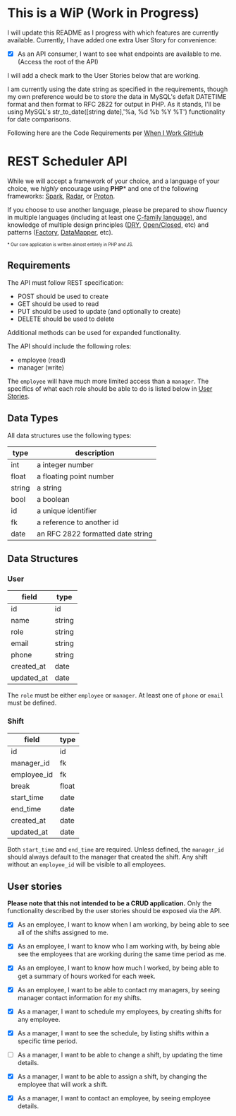 # This is a WiP (Work in Progress)

I will update this README as I progress with which features are currently available.
Currently, I have added one extra User Story for convenience:
- [x] As an API consumer, I want to see what endpoints are available to me. (Access the root of the API)

I will add a check mark to the User Stories below that are working.

I am currently using the date string as specified in the requirements, though my own preference would be to store the data in MySQL's defalt DATETIME format and then format to RFC 2822 for output in PHP.
As it stands, I'll be using MySQL's str_to_date([string date],'%a, %d %b %Y %T') functionality for date comparisons.

Following here are the Code Requirements per [When I Work GitHub](https://github.com/wheniwork/standards/blob/master/project.md)


# REST Scheduler API

While we will accept a framework of your choice, and a language of your choice, we _highly_ encourage using **PHP*** and one of the following frameworks: [Spark](https://github.com/sparkphp/Project), [Radar](https://github.com/radarphp/Radar.Project), or [Proton](https://github.com/alexbilbie/proton).

If you choose to use another language, please be prepared to show fluency in multiple languages (including at least one [C-family language](https://en.wikipedia.org/wiki/List_of_C-family_programming_languages)), and knowledge of multiple design principles ([DRY](https://en.wikipedia.org/wiki/Don%27t_repeat_yourself), [Open/Closed](https://en.wikipedia.org/wiki/Open/closed_principle), etc) and patterns ([Factory](https://en.wikipedia.org/wiki/Factory_method_pattern), [DataMapper](https://en.wikipedia.org/wiki/Data_mapper_pattern), etc).

<sub><sup>* Our core application is written almost entirely in PHP and JS.</sup></sub>

## Requirements

The API must follow REST specification:

- POST should be used to create
- GET should be used to read
- PUT should be used to update (and optionally to create)
- DELETE should be used to delete

Additional methods can be used for expanded functionality.

The API should include the following roles:

- employee (read)
- manager (write)

The `employee` will have much more limited access than a `manager`. The specifics of what each role should be able to do is listed below in [User Stories](#user-stories).

## Data Types

All data structures use the following types:

| type   | description |
| ------ | ----------- |
| int    | a integer number |
| float  | a floating point number |
| string | a string |
| bool   | a boolean |
| id     | a unique identifier |
| fk     | a reference to another id |
| date   | an RFC 2822 formatted date string |

## Data Structures

### User

| field       | type |
| ----------- | ---- |
| id          | id |
| name        | string |
| role        | string |
| email       | string |
| phone       | string |
| created_at  | date |
| updated_at  | date |

The `role` must be either `employee` or `manager`. At least one of `phone` or
`email` must be defined.

### Shift

| field       | type |
| ----------- | ---- |
| id          | id |
| manager_id  | fk |
| employee_id | fk |
| break       | float |
| start_time  | date |
| end_time    | date |
| created_at  | date |
| updated_at  | date |

Both `start_time` and `end_time` are required. Unless defined, the `manager_id`
should always default to the manager that created the shift. Any shift without
an `employee_id` will be visible to all employees.

## User stories

**Please note that this not intended to be a CRUD application.** Only the functionality described by the user stories should be exposed via the API.

- [x] As an employee, I want to know when I am working, by being able to see all of the shifts assigned to me.
- [x] As an employee, I want to know who I am working with, by being able see the employees that are working during the same time period as me.
- [x] As an employee, I want to know how much I worked, by being able to get a summary of hours worked for each week.
- [x] As an employee, I want to be able to contact my managers, by seeing manager contact information for my shifts.

- [x] As a manager, I want to schedule my employees, by creating shifts for any employee.
- [x] As a manager, I want to see the schedule, by listing shifts within a specific time period.
- [ ] As a manager, I want to be able to change a shift, by updating the time details.
- [x] As a manager, I want to be able to assign a shift, by changing the employee that will work a shift.
- [x] As a manager, I want to contact an employee, by seeing employee details.

